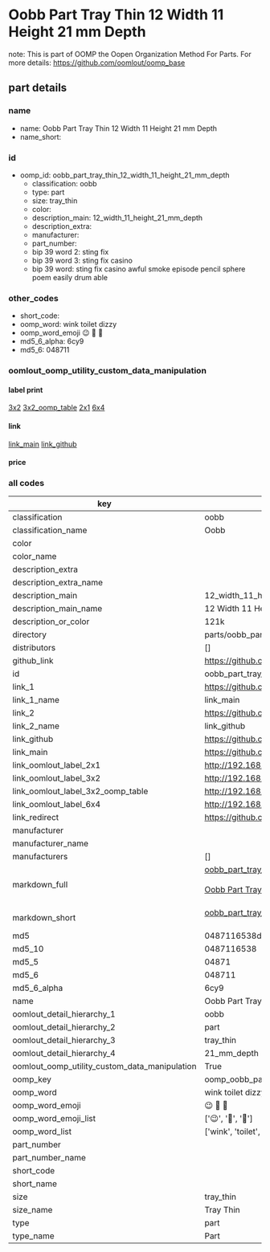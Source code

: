 # Oobb Part Tray Thin 12 Width 11 Height 21 mm Depth  

note: This is part of OOMP the Oopen Organization Method For Parts. For more details: https://github.com/oomlout/oomp_base

##  part details
  







### name
* name: Oobb Part Tray Thin 12 Width 11 Height 21 mm Depth
* name_short: 
### id
* oomp_id: oobb_part_tray_thin_12_width_11_height_21_mm_depth
  * classification: oobb
  * type: part
  * size: tray_thin
  * color: 
  * description_main: 12_width_11_height_21_mm_depth
  * description_extra: 
  * manufacturer: 
  * part_number: 
  * bip 39 word 2: sting fix
  * bip 39 word 3: sting fix casino
  * bip 39 word: sting fix casino awful smoke episode pencil sphere poem easily drum able

### other_codes
* short_code: 
* oomp_word: wink toilet dizzy
* oomp_word_emoji :wink: :toilet: :dizzy:
* md5_6_alpha: 6cy9
* md5_6: 048711






### oomlout_oomp_utility_custom_data_manipulation
#### label print
[3x2](http://192.168.1.245:1112/?label=oomp%206cy9)
[3x2_oomp_table](http://192.168.1.108:1112/?label=oomp%206cy9)
[2x1](http://192.168.1.242:1112/?label=oomp%206cy9)
[6x4](http://192.168.1.55:1112/?label=oomp%206cy9)    

#### link

[link_main](https://github.com/oomlout/oomlout_oomp_version_1_messy/tree/main/parts/oobb_part_tray_thin_12_width_11_height_21_mm_depth) [link_github](https://github.com/oomlout/oomlout_oomp_version_1_messy/tree/main/parts/oobb_part_tray_thin_12_width_11_height_21_mm_depth)                             

#### price







### all codes 
| key | value |  
| --- | --- |  
| classification | oobb |  
| classification_name | Oobb |  
| color |  |  
| color_name |  |  
| description_extra |  |  
| description_extra_name |  |  
| description_main | 12_width_11_height_21_mm_depth |  
| description_main_name | 12 Width 11 Height 21 mm Depth |  
| description_or_color | 121k |  
| directory | parts/oobb_part_tray_thin_12_width_11_height_21_mm_depth |  
| distributors | [] |  
| github_link | https://github.com/oomlout/oomlout_oomp_part_src/tree/main/parts/oobb_part_tray_thin_12_width_11_height_21_mm_depth |  
| id | oobb_part_tray_thin_12_width_11_height_21_mm_depth |  
| link_1 | https://github.com/oomlout/oomlout_oomp_version_1_messy/tree/main/parts/oobb_part_tray_thin_12_width_11_height_21_mm_depth |  
| link_1_name | link_main |  
| link_2 | https://github.com/oomlout/oomlout_oomp_version_1_messy/tree/main/parts/oobb_part_tray_thin_12_width_11_height_21_mm_depth |  
| link_2_name | link_github |  
| link_github | https://github.com/oomlout/oomlout_oomp_version_1_messy/tree/main/parts/oobb_part_tray_thin_12_width_11_height_21_mm_depth |  
| link_main | https://github.com/oomlout/oomlout_oomp_version_1_messy/tree/main/parts/oobb_part_tray_thin_12_width_11_height_21_mm_depth |  
| link_oomlout_label_2x1 | http://192.168.1.242:1112/?label=oomp%206cy9 |  
| link_oomlout_label_3x2 | http://192.168.1.245:1112/?label=oomp%206cy9 |  
| link_oomlout_label_3x2_oomp_table | http://192.168.1.108:1112/?label=oomp%206cy9 |  
| link_oomlout_label_6x4 | http://192.168.1.55:1112/?label=oomp%206cy9 |  
| link_redirect | https://github.com/oomlout/oomlout_oomp_version_1_messy/tree/main/parts/oobb_part_tray_thin_12_width_11_height_21_mm_depth |  
| manufacturer |  |  
| manufacturer_name |  |  
| manufacturers | [] |  
| markdown_full | [oobb_part_tray_thin_12_width_11_height_21_mm_depth](none)<br>[](none)<br>[Oobb Part Tray Thin 12 Width 11 Height 21 Mm Depth](none)<br><br> |  
| markdown_short | [oobb_part_tray_thin_12_width_11_height_21_mm_depth](none)<br><br> |  
| md5 | 0487116538d174552fe6610a46d606af |  
| md5_10 | 0487116538 |  
| md5_5 | 04871 |  
| md5_6 | 048711 |  
| md5_6_alpha | 6cy9 |  
| name | Oobb Part Tray Thin 12 Width 11 Height 21 mm Depth |  
| oomlout_detail_hierarchy_1 | oobb |  
| oomlout_detail_hierarchy_2 | part |  
| oomlout_detail_hierarchy_3 | tray_thin |  
| oomlout_detail_hierarchy_4 | 21_mm_depth |  
| oomlout_oomp_utility_custom_data_manipulation | True |  
| oomp_key | oomp_oobb_part_tray_thin_12_width_11_height_21_mm_depth |  
| oomp_word | wink toilet dizzy |  
| oomp_word_emoji | :wink: :toilet: :dizzy: |  
| oomp_word_emoji_list | [':wink:', ':toilet:', ':dizzy:'] |  
| oomp_word_list | ['wink', 'toilet', 'dizzy'] |  
| part_number |  |  
| part_number_name |  |  
| short_code |  |  
| short_name |  |  
| size | tray_thin |  
| size_name | Tray Thin |  
| type | part |  
| type_name | Part |  
